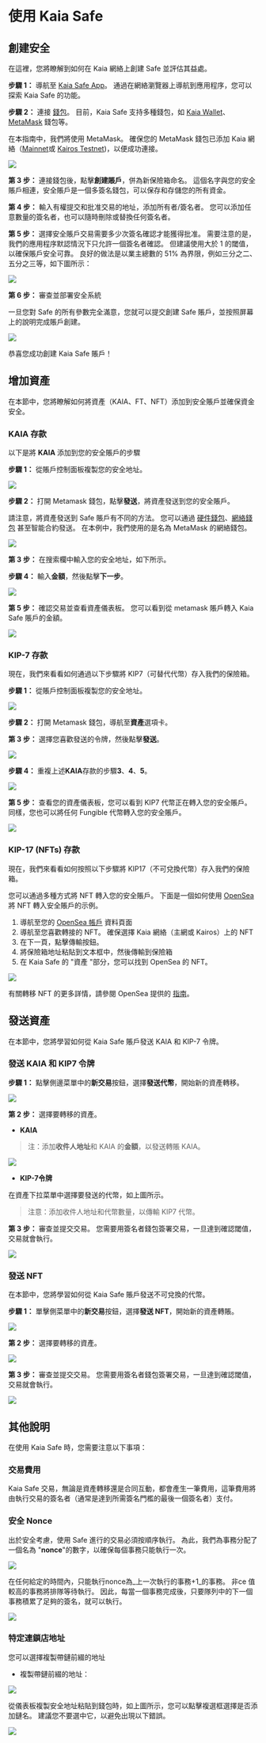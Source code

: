 # 使用 Kaia Safe

## 創建安全

在這裡，您將瞭解到如何在 Kaia 網絡上創建 Safe 並評估其益處。

**步驟 1：** 導航至 [Kaia Safe App](https://safe.kaia.io/)。 通過在網絡瀏覽器上導航到應用程序，您可以探索 Kaia Safe 的功能。

**步驟 2：** 連接 [錢包](https://docs.ethhub.io/using-ethereum/wallets/intro-to-ethereum-wallets/)。 目前，Kaia Safe 支持多種錢包，如 [Kaia Wallet](https://docs.kaiawallet.io/)、[MetaMask](../../../tutorials/connecting-metamask.mdx) 錢包等。

在本指南中，我們將使用 MetaMask。 確保您的 MetaMask 錢包已添加 Kaia 網絡（[Mainnet](../../../tutorials/connecting-metamask.mdx#connect-to-kaia-network)或 [Kairos Testnet](../../../tutorials/connecting-metamask.mdx#connect-to-kaia-network))，以便成功連接。

![](/img/build/tools/kaia-safe/kaia-safe-connect-wallet.png)

**第 3 步：** 連接錢包後，點擊**創建賬戶**，併為新保險箱命名。 這個名字與您的安全賬戶相連，安全賬戶是一個多簽名錢包，可以保存和存儲您的所有資金。

**第 4 步：** 輸入有權提交和批准交易的地址，添加所有者/簽名者。 您可以添加任意數量的簽名者，也可以隨時刪除或替換任何簽名者。

**第 5 步：** 選擇安全賬戶交易需要多少次簽名確認才能獲得批准。 需要注意的是，我們的應用程序默認情況下只允許一個簽名者確認。 但建議使用大於 1 的閾值，以確保賬戶安全可靠。 良好的做法是以業主總數的 51% 為界限，例如三分之二、五分之三等，如下圖所示：

![](/img/build/tools/kaia-safe/kaia-safe-create-acct.gif)

**第 6 步：** 審查並部署安全系統

一旦您對 Safe 的所有參數完全滿意，您就可以提交創建 Safe 賬戶，並按照屏幕上的說明完成賬戶創建。

![](/img/build/tools/kaia-safe/kaia-safe-create-review.gif)

恭喜您成功創建 Kaia Safe 賬戶！

## 增加資產

在本節中，您將瞭解如何將資產（KAIA、FT、NFT）添加到安全賬戶並確保資金安全。

### KAIA 存款

以下是將 **KAIA** 添加到您的安全賬戶的步驟

**步驟 1：** 從賬戶控制面板複製您的安全地址。

![](/img/build/tools/kaia-safe/ks-deposit-copy-addr.png)

**步驟 2：** 打開 Metamask 錢包，點擊**發送**，將資產發送到您的安全賬戶。

請注意，將資產發送到 Safe 賬戶有不同的方法。 您可以通過 [硬件錢包](https://www.ledger.com/academy/crypto-hardware-wallet)、[網絡錢包](https://medium.com/arcana-network-blog/why-web-wallets-e77c776e4d5e) 甚至智能合約發送。 在本例中，我們使用的是名為 MetaMask 的網絡錢包。

![](/img/build/tools/kaia-safe/ks-token-send-btn.png)

**第 3 步：** 在搜索欄中輸入您的安全地址，如下所示。

**步驟 4：** 輸入**金額**，然後點擊**下一步**。

![](/img/build/tools/kaia-safe/ks-token-send-details.png)

**第 5 步：** 確認交易並查看資產儀表板。 您可以看到從 metamask 賬戶轉入 Kaia Safe 賬戶的金額。

![](/img/build/tools/kaia-safe/kaia-safe-klay-bal.png)

### KIP-7 存款

現在，我們來看看如何通過以下步驟將 KIP7（可替代代幣）存入我們的保險箱。

**步驟 1：** 從賬戶控制面板複製您的安全地址。

![](/img/build/tools/kaia-safe/ks-deposit-ft-copy.png)

**步驟 2：** 打開 Metamask 錢包，導航至**資產**選項卡。

**第 3 步：** 選擇您喜歡發送的令牌，然後點擊**發送**。

![](/img/build/tools/kaia-safe/ks-ft-send-btn.png)

**步驟 4：** 重複上述**KAIA**存款的步驟**3**、**4**、**5**。

![](/img/build/tools/kaia-safe/ks-ft-send-details.png)

**第 5 步：** 查看您的資產儀表板，您可以看到 KIP7 代幣正在轉入您的安全賬戶。 同樣，您也可以將任何 Fungible 代幣轉入您的安全賬戶。

![](/img/build/tools/kaia-safe/ks-ft-balance.png)

### KIP-17 (NFTs) 存款

現在，我們來看看如何按照以下步驟將 KIP17（不可兌換代幣）存入我們的保險箱。

您可以通過多種方式將 NFT 轉入您的安全賬戶。 下面是一個如何使用 [OpenSea](https://opensea.io/about) 將 NFT 轉入安全賬戶的示例。

1. 導航至您的 [OpenSea 帳戶](https://testnets.opensea.io/account) 資料頁面
2. 導航至您喜歡轉接的 NFT。 確保選擇 Kaia 網絡（主網或 Kairos）上的 NFT
3. 在下一頁，點擊傳輸按鈕。
4. 將保險箱地址粘貼到文本框中，然後傳輸到保險箱
5. 在 Kaia Safe 的 "資產 "部分，您可以找到 OpenSea 的 NFT。

![](/img/build/tools/kaia-safe/kaia-safe-trf-nft.gif)

有關轉移 NFT 的更多詳情，請參閱 OpenSea 提供的 [指南](https://support.opensea.io/en/articles/8866959-how-can-i-transfer-an-nft-using-opensea)。

## 發送資產

在本節中，您將學習如何從 Kaia Safe 賬戶發送 KAIA 和 KIP-7 令牌。

### 發送 KAIA 和 KIP7 令牌<a id="Send KAIA from Safe"></a>

**步驟 1：** 點擊側邊菜單中的**新交易**按鈕，選擇**發送代幣**，開始新的資產轉移。

![](/img/build/tools/kaia-safe/kaia-safe-init-send-token.gif)

**第 2 步：** 選擇要轉移的資產。

- **KAIA**

> 注：添加**收件人地址**和 KAIA 的**金額**，以發送轉賬 KAIA。

![](/img/build/tools/kaia-safe/kaia-safe-send-token-details.gif)

- **KIP-7令牌**

在資產下拉菜單中選擇要發送的代幣，如上圖所示。

> 注意：添加收件人地址和代幣數量，以傳輸 KIP7 代幣。

**第 3 步：** 審查並提交交易。 您需要用簽名者錢包簽署交易，一旦達到確認閾值，交易就會執行。

![](/img/build/tools/kaia-safe/kaia-safe-review-send-tokens.gif)

### 發送 NFT<a id="Send NFTs from Safe"></a>

在本節中，您將學習如何從 Kaia Safe 賬戶發送不可兌換的代幣。

**步驟 1：** 單擊側菜單中的**新交易**按鈕，選擇**發送 NFT**，開始新的資產轉賬。

![](/img/build/tools/kaia-safe/kaia-safe-init-send-nft.gif)

**第 2 步：** 選擇要轉移的資產。

![](/img/build/tools/kaia-safe/kaia-safe-send-nft-details.gif)

**第 3 步：** 審查並提交交易。 您需要用簽名者錢包簽署交易，一旦達到確認閾值，交易就會執行。

![](/img/build/tools/kaia-safe/kaia-safe-review-send-nft.gif)

## 其他說明<a id="Points to Note"></a>

在使用 Kaia Safe 時，您需要注意以下事項：

### 交易費用<a id="Transaction Fees"></a>

Kaia Safe 交易，無論是資產轉移還是合同互動，都會產生一筆費用，這筆費用將由執行交易的簽名者（通常是達到所需簽名門檻的最後一個簽名者）支付。

### 安全 Nonce<a id="Safe Nonce"></a>

出於安全考慮，使用 Safe 進行的交易必須按順序執行。 為此，我們為事務分配了一個名為 "**nonce**"的數字，以確保每個事務只能執行一次。

![](/img/build/tools/kaia-safe/ks-nounce.png)

在任何給定的時間內，只能執行nonce為_上一次執行的事務+1_的事務。 非ce 值較高的事務將排隊等待執行。 因此，每當一個事務完成後，只要隊列中的下一個事務積累了足夠的簽名，就可以執行。

![](/img/build/tools/kaia-safe/ks-pending-tx.png)

### 特定連鎖店地址<a id="Chain-specific addresses"></a>

您可以選擇複製帶鏈前綴的地址

- 複製帶鏈前綴的地址：

![](/img/build/tools/kaia-safe/ks-chain-spec-addr.png)

從儀表板複製安全地址粘貼到錢包時，如上圖所示，您可以點擊複選框選擇是否添加鏈名。 建議您不要選中它，以避免出現以下錯誤。

![](/img/build/tools/kaia-safe/ks-chain-addr-err.png)
